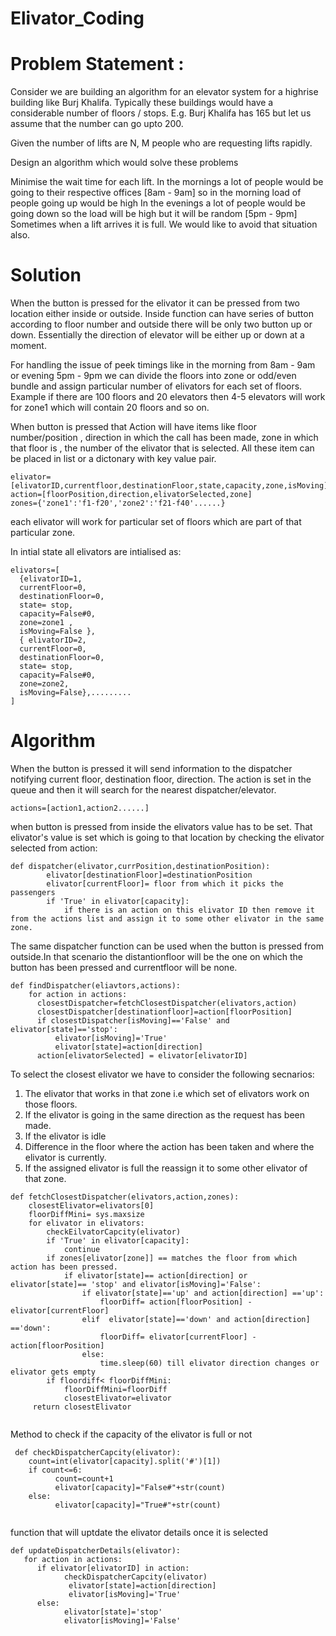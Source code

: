 # Elivator_Coding
# **Problem Statement :** 

Consider we are building an algorithm for an elevator system for a highrise building like Burj Khalifa. Typically these buildings would have a considerable number of floors / stops. E.g. Burj Khalifa has 165 but let us assume that the number can go upto 200.

Given the number of lifts are N, M people who are requesting lifts rapidly. 

Design an algorithm which would solve these problems

Minimise the wait time for each lift.
In the mornings a lot of people would be going to their respective offices [8am - 9am] so in the morning load of people going up would be high
In the evenings a lot of people would be going down so the load will be high but it will be random [5pm - 9pm]
Sometimes when a lift arrives it is full. We would like to avoid that situation also.

 # **Solution**
When the button is pressed for the elivator it can be pressed from two location either inside or outside. Inside function can have series of button according to floor number and outside there will be only two button up or down. Essentially the direction of elevator will be either up or down at a moment.

For handling the issue of peek timings like in the morning from 8am - 9am or evening 5pm - 9pm we can divide the floors into zone or odd/even bundle and assign particular number of elivators for each set of floors. Example if there are 100 floors and 20 elevators then 4-5 elevators will work for zone1 which will contain 20 floors and so on.

When button is pressed that Action will have items like floor number/position , direction in which the call has been made, zone in which that floor is , the number of the elivator that is selected. All these item can be placed in list or a dictonary with key value pair.
```
elivator=[elivatorID,currentfloor,destinationFloor,state,capacity,zone,isMoving]
action=[floorPosition,direction,elivatorSelected,zone]
zones={'zone1':'f1-f20','zone2':'f21-f40'......}
```
each elivator will work for particular set of floors which are part of that particular zone.

In intial state all elivators are intialised as:
```
elivators=[
  {elivatorID=1,
  currentFloor=0,
  destinationFloor=0,
  state= stop,
  capacity=False#0,
  zone=zone1 ,
  isMoving=False },
  { elivatorID=2,
  currentFloor=0,
  destinationFloor=0,
  state= stop,
  capacity=False#0,
  zone=zone2,
  isMoving=False},.........
]
```

 # **Algorithm**
When the button is pressed it will send information to the dispatcher notifying current floor, destination floor, direction. The action is set in the queue and then it will search for the nearest dispatcher/elevator. 
```
actions=[action1,action2......]
```
when button is pressed from inside the elivators value has to be set. That elivator's value is set which is going to that location by checking the elivator selected from action:
```
def dispatcher(elivator,currPosition,destinationPosition):
        elivator[destinationFloor]=destinationPosition
        elivator[currentFloor]= floor from which it picks the passengers
        if 'True' in elivator[capacity]:
            if there is an action on this elivator ID then remove it from the actions list and assign it to some other elivator in the same zone.
```            
The same dispatcher function can be used when the button is pressed from outside.In that scenario the distantionfloor will be the one on which the button has been pressed and currentfloor will be none.
```
def findDispatcher(eliavtors,actions):
    for action in actions:
      closestDispatcher=fetchClosestDispatcher(elivators,action)
      closestDispatcher[destinationfloor]=action[floorPosition]
      if closestDispatcher[isMoving]=='False' and elivator[state]=='stop':
          elivator[isMoving]='True'
          elivator[state]=action[direction]
      action[elivatorSelected] = elivator[elivatorID]
```
To select the closest elivator we have to consider the following secnarios:
1. The elivator that works in that zone i.e which set of elivators work on those floors.
2. If the elivator is going in the same direction as the request has been made.
3. If the elivator is idle
4. Difference in the floor where the action has been taken and where the elivator is currently.
5. If the assigned elivator is full the reassign it to some other elivator of that zone.
```
def fetchClosestDispatcher(elivators,action,zones):
    closestElivator=elivators[0]
    floorDiffMini= sys.maxsize
    for elivator in elivators:
        checkEilvatorCapcity(elivator)
        if 'True' in elivator[capacity]:
            continue
        if zones[elivator[zone]] == matches the floor from which action has been pressed.   
            if elivator[state]== action[direction] or elivator[state]== 'stop' and elivator[isMoving]='False':
                if elivator[state]=='up' and action[direction] =='up':
                    floorDiff= action[floorPosition] - elivator[currentFloor]
                elif  elivator[state]=='down' and action[direction] =='down':
                    floorDiff= elivator[currentFloor] - action[floorPosition]
                else:
                    time.sleep(60) till elivator direction changes or elivator gets empty
        if floordiff< floorDiffMini:
            floorDiffMini=floorDiff
            closestElivator=elivator
     return closestElivator
 
``` 
 Method to check if the capacity of the elivator is full or not
```
 def checkDispatcherCapcity(elivator):
    count=int(elivator[capacity].split('#')[1])
    if count<=6:
          count=count+1
          elivator[capacity]="False#"+str(count)
    else:
          elivator[capacity]="True#"+str(count)
  
  ```
 function that will uptdate the elivator details once it is selected
  ```
  def updateDispatcherDetails(elivator):
     for action in actions:
        if elivator[elivatorID] in action:
              checkDispatcherCapcity(elivator)
               elivator[state]=action[direction]
               elivator[isMoving]='True'
        else:
              elivator[state]='stop'
              elivator[isMoving]='False'
```
